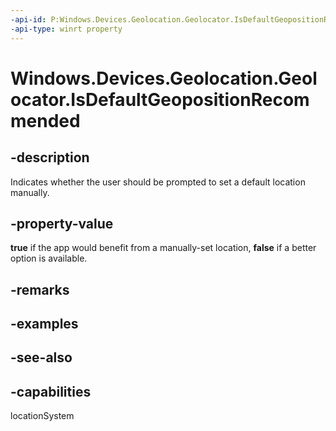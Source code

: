 ```yaml
---
-api-id: P:Windows.Devices.Geolocation.Geolocator.IsDefaultGeopositionRecommended
-api-type: winrt property
---
```


<!-- Property syntax
public bool IsDefaultGeopositionRecommended { get; }
-->

# Windows.Devices.Geolocation.Geolocator.IsDefaultGeopositionRecommended

## -description
Indicates whether the user should be prompted to set a default location manually.

## -property-value
**true** if the app would benefit from a manually-set location, **false** if a better option is available.

## -remarks

## -examples

## -see-also


## -capabilities
locationSystem
